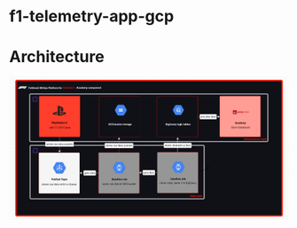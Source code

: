 # f1-telemetry-app-gcp

# Architecture
![sample image](./architecture/F1-Platform-Academy-architecture.png)